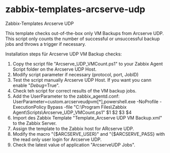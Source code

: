 # zabbix-templates-arcserve-udp
Zabbix-Templates Arcserve UDP

This template checks out-of-the-box only VM Backups from Arcserve UDP.
This script only counts the number of successful or unsuccessful backup jobs and  throws a trigger if necessary.

Installation steps für Arcserve UDP VM Backup checks:

1. Copy the script file "Arcserve_UDP_VMCount.ps1" to your Zabbix Agent Script folder on the Arcserve UDP Host.
2. Modify script parameter if necessary (protocol, port, JobID)
3. Test the script manually Arcserve UDP Host. If you want you cann enable "$Debug=$True".
4. Check teh script for correct results of the VM backup jobs.
5. Add the UserParameter to the zabbix_agentd.conf:
   UserParameter=custom.arcserveudpvm[*],powershell.exe -NoProfile -ExecutionPolicy Bypass -file "C:\Program Files\Zabbix Agent\Scripts\Arcserve_UDP_VMCount.ps1" $1 $2 $3 $4
6. Import des Zabbix Template "Template_Arcserve UDP VM Backup.xml" to the Zabbix Server.
7. Assign the template to the Zabbix host for ARcserve UDP.
7. Modify the macro "{$ARCSERVE_USER}" and "{$ARCSERVE_PASS} with the read only user login for Arcserve UDP.
8. Check the latest value of application "ArcserveUDP Jobs".
